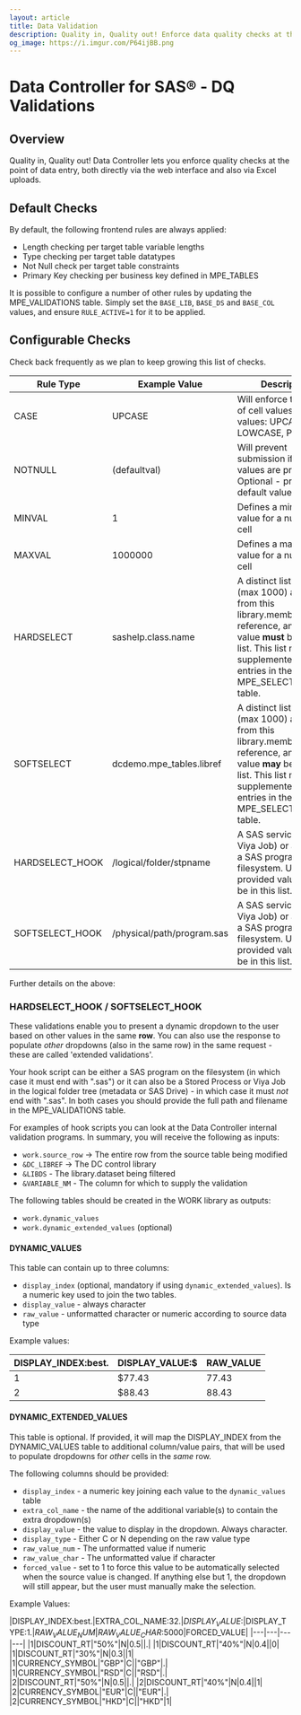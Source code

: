 ```yaml
---
layout: article
title: Data Validation
description: Quality in, Quality out! Enforce data quality checks at the point of SAS data entry, both directly via the web interface and also via Excel uploads.
og_image: https://i.imgur.com/P64ijBB.png
---
```



# Data Controller for SAS® - DQ Validations

## Overview
Quality in, Quality out!  Data Controller lets you enforce quality checks at the point of data entry, both directly via the web interface and also via Excel uploads.

## Default Checks
By default, the following frontend rules are always applied:

* Length checking per target table variable lengths
* Type checking per target table datatypes
* Not Null check per target table constraints
* Primary Key checking per business key defined in MPE_TABLES

It is possible to configure a number of other rules by updating the MPE_VALIDATIONS table.  Simply set the `BASE_LIB`, `BASE_DS` and `BASE_COL` values, and ensure `RULE_ACTIVE=1` for it to be applied.

## Configurable Checks

Check back frequently as we plan to keep growing this list of checks.

|Rule Type|Example Value |Description|
|---|---|---|
|CASE|UPCASE|Will enforce the case of cell values.  Valid values: UPCASE, LOWCASE, PROPCASE|
|NOTNULL|(defaultval)|Will prevent submission if null values are present.  Optional - provide a default value.|
|MINVAL|1|Defines a minimum value for a numeric cell|
|MAXVAL|1000000|Defines a maximum value for a numeric cell|
|HARDSELECT|sashelp.class.name|A distinct list of values (max 1000) are taken from this library.member.column reference, and the value **must** be in this list.  This list may be supplemented by entries in the MPE_SELECTBOX table.|
|SOFTSELECT|dcdemo.mpe_tables.libref|A distinct list of values (max 1000) are taken from this library.member.column reference, and the value **may** be in this list.  This list may be supplemented by entries in the MPE_SELECTBOX table.|
|HARDSELECT_HOOK|/logical/folder/stpname|A SAS service (STP or Viya Job) or a path to a SAS program on the filesystem.  User provided values **must** be in this list.|
|SOFTSELECT_HOOK|/physical/path/program.sas|A SAS service (STP or Viya Job) or a path to a SAS program on the filesystem.  User provided values **may** be in this list.|

Further details on the above:

### HARDSELECT_HOOK / SOFTSELECT_HOOK

These validations enable you to present a dynamic dropdown to the user based on other values in the same **row**.  You can also use the response to populate _other_ dropdowns (also in the same row) in the same request - these are called 'extended validations'.

Your hook script can be either a SAS program on the filesystem (in which case it must end with ".sas") or it can also be a Stored Process or Viya Job in the logical folder tree (metadata or SAS Drive) - in which case it must _not_ end with ".sas".  In both cases you should provide the full path and filename in the MPE_VALIDATIONS table.

For examples of hook scripts you can look at the Data Controller internal validation programs.  In summary, you will receive the following as inputs:

* `work.source_row` -> The entire row from the source table being modified
* `&DC_LIBREF` -> The DC control library
* `&LIBDS` - The library.dataset being filtered
* `&VARIABLE_NM` - The column for which to supply the validation

The following tables should be created in the WORK library as outputs:

* `work.dynamic_values`
* `work.dynamic_extended_values` (optional)

#### DYNAMIC_VALUES
This table can contain up to three columns:
* `display_index` (optional, mandatory if using `dynamic_extended_values`).  Is a numeric key used to join the two tables.
* `display_value` - always character
* `raw_value` - unformatted character or numeric according to source data type

Example values:

  |DISPLAY_INDEX:best.|DISPLAY_VALUE:$|RAW_VALUE|
  |---|---|---|
  |1|$77.43|77.43|
  |2|$88.43|88.43|

#### DYNAMIC_EXTENDED_VALUES
This table is optional.  If provided, it will map the DISPLAY_INDEX from the DYNAMIC_VALUES table to additional column/value pairs, that will be used to populate dropdowns for _other_ cells in the _same_ row.

The following columns should be provided:
* `display_index` - a numeric key joining each value to the `dynamic_values` table
* `extra_col_name` - the name of the additional variable(s) to contain the extra dropdown(s)
* `display_value` - the value to display in the dropdown.  Always character.
* `display_type` - Either C or N depending on the raw value type
* `raw_value_num` - The unformatted value if numeric
* `raw_value_char` - The unformatted value if character
* `forced_value` - set to 1 to force this value to be automatically selected when the source value is changed. If anything else but 1, the dropdown will still appear, but the user must manually make the selection.

Example Values:

  |DISPLAY_INDEX:best.|EXTRA_COL_NAME:$32.|DISPLAY_VALUE:$|DISPLAY_TYPE:$1.|RAW_VALUE_NUM|RAW_VALUE_CHAR:$5000|FORCED_VALUE|
  |---|---|---|---|
  |1|DISCOUNT_RT|"50%"|N|0.5||.|
  |1|DISCOUNT_RT|"40%"|N|0.4||0|
  |1|DISCOUNT_RT|"30%"|N|0.3||1|
  |1|CURRENCY_SYMBOL|"GBP"|C||"GBP"|.|
  |1|CURRENCY_SYMBOL|"RSD"|C||"RSD"|.|
  |2|DISCOUNT_RT|"50%"|N|0.5||.|
  |2|DISCOUNT_RT|"40%"|N|0.4||1|
  |2|CURRENCY_SYMBOL|"EUR"|C||"EUR"|.|
  |2|CURRENCY_SYMBOL|"HKD"|C||"HKD"|1|